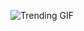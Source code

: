 ![Trending GIF](https://media1.giphy.com/media/v1.Y2lkPThiYjIxNzcydGxkMXR5ZWIwY3Vrd2k4MTNpaWJzYXo0Zm82a3M0b3I1OGhpZHN6biZlcD12MV9naWZzX3NlYXJjaCZjdD1n/lptIayuGHV9Utu3iTv/giphy.gif)
